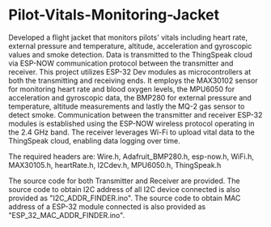 # Pilot-Vitals-Monitoring-Jacket
Developed a flight jacket that monitors pilots' vitals including heart rate, external pressure and temperature, altitude, acceleration and gyroscopic values and smoke detection. Data is transmitted to the ThingSpeak cloud via ESP-NOW communication protocol between the transmitter and receiver.
This project utilizes ESP-32 Dev modules as microcontrollers at both the transmitting and receiving ends. 
It employs the MAX30102 sensor for monitoring heart rate and blood oxygen levels, the MPU6050 for acceleration and gyroscopic data, the BMP280 for external pressure and temperature, altitude measurements and lastly the MQ-2 gas sensor to detect smoke. Communication between the transmitter and receiver ESP-32 modules is established using the ESP-NOW wireless protocol operating in the 2.4 GHz band. 
The receiver leverages Wi-Fi to upload vital data to the ThingSpeak cloud, enabling data logging over time.

The required headers are: Wire.h, Adafruit_BMP280.h, esp-now.h, WiFi.h, MAX30105.h, heartRate.h, I2Cdev.h, MPU6050.h, ThingSpeak.h

The source code for both Transmitter and Receiver are provided.
The source code to obtain I2C address of all I2C device connected is also provided as "I2C_ADDR_FINDER.ino".
The source code to obtain MAC address of a ESP-32 module connected is also provided as "ESP_32_MAC_ADDR_FINDER.ino".
